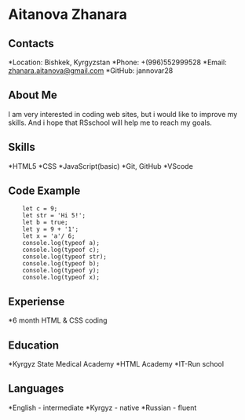 # Aitanova Zhanara

## Contacts

*Location: Bishkek, Kyrgyzstan
*Phone: +(996)552999528
*Email: zhanara.aitanova@gmail.com
*GitHub: jannovar28

## About Me

I am very interested in coding web sites, but i would like to improve my skills.
And i hope that RSschool will help me to reach my goals.

## Skills

*HTML5
*CSS
*JavaScript(basic)
*Git, GitHub
*VScode

## Code Example

```let a;
    let c = 9;
    let str = 'Hi 5!';
    let b = true;
    let y = 9 + '1';
    let x = 'a'/ 6;
    console.log(typeof a);
    console.log(typeof c);
    console.log(typeof str);
    console.log(typeof b);
    console.log(typeof y);
    console.log(typeof x);
```

## Experiense

*6 month HTML & CSS coding

## Education

*Kyrgyz State Medical Academy
*HTML Academy
\*IT-Run school

## Languages

*English - intermediate
*Kyrgyz - native
\*Russian - fluent
